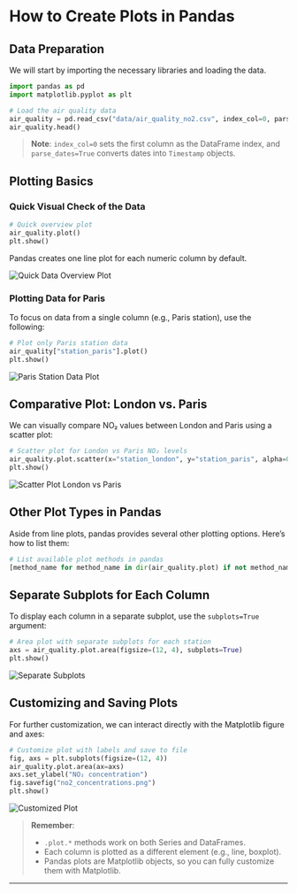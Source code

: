 # How to Create Plots in Pandas

## Data Preparation

We will start by importing the necessary libraries and loading the data.

```python
import pandas as pd
import matplotlib.pyplot as plt

# Load the air quality data
air_quality = pd.read_csv("data/air_quality_no2.csv", index_col=0, parse_dates=True)
air_quality.head()
```

> **Note**: `index_col=0` sets the first column as the DataFrame index, and `parse_dates=True` converts dates into `Timestamp` objects.

## Plotting Basics

### Quick Visual Check of the Data

```python
# Quick overview plot
air_quality.plot()
plt.show()
```

Pandas creates one line plot for each numeric column by default.

![Quick Data Overview Plot](https://pandas.pydata.org/docs/_images/04_airqual_quick.png)

### Plotting Data for Paris

To focus on data from a single column (e.g., Paris station), use the following:

```python
# Plot only Paris station data
air_quality["station_paris"].plot()
plt.show()
```

![Paris Station Data Plot](https://pandas.pydata.org/docs/_images/04_airqual_paris.png)

## Comparative Plot: London vs. Paris

We can visually compare NO₂ values between London and Paris using a scatter plot:

```python
# Scatter plot for London vs Paris NO₂ levels
air_quality.plot.scatter(x="station_london", y="station_paris", alpha=0.5)
plt.show()
```

![Scatter Plot London vs Paris](https://pandas.pydata.org/docs/_images/04_airqual_scatter.png)

## Other Plot Types in Pandas

Aside from line plots, pandas provides several other plotting options. Here’s how to list them:

```python
# List available plot methods in pandas
[method_name for method_name in dir(air_quality.plot) if not method_name.startswith("_")]
```

## Separate Subplots for Each Column

To display each column in a separate subplot, use the `subplots=True` argument:

```python
# Area plot with separate subplots for each station
axs = air_quality.plot.area(figsize=(12, 4), subplots=True)
plt.show()
```

![Separate Subplots](https://pandas.pydata.org/docs/_images/04_airqual_area_subplot.png)

## Customizing and Saving Plots

For further customization, we can interact directly with the Matplotlib figure and axes:

```python
# Customize plot with labels and save to file
fig, axs = plt.subplots(figsize=(12, 4))
air_quality.plot.area(ax=axs)
axs.set_ylabel("NO₂ concentration")
fig.savefig("no2_concentrations.png")
plt.show()
```

![Customized Plot](https://pandas.pydata.org/docs/_images/04_airqual_customized.png)

> **Remember**:
>
> - `.plot.*` methods work on both Series and DataFrames.
> - Each column is plotted as a different element (e.g., line, boxplot).
> - Pandas plots are Matplotlib objects, so you can fully customize them with Matplotlib.

---
